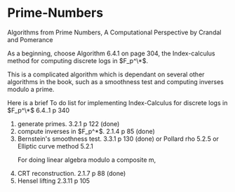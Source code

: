 # Prime-Numbers
Algorithms from Prime Numbers, A Computational Perspective by Crandal and Pomerance

As a beginning, choose Algorithm 6.4.1 on page 304, the Index-calculus method for computing discrete logs in $F_p^\*$. 

This is a complicated algorithm which is dependant on several other algorithms in the book, such as a smoothness test and computing inverses modulo a prime. 


Here is a brief
To do list for implementing Index-Calculus for
discrete logs in $F_p^\*$   6.4..1 p 340
<ol>
<li> generate primes. 3.2.1 p 122 (done)
<li> compute inverses in $F_p^*$. 2.1.4 p 85 (done)
<li> Bernstein's smoothness test. 3.3.1 p 130 (done)
or Pollard rho 5.2.5
or Elliptic curve method 5.2.1

For doing linear algebra modulo a composite m,
<li> CRT reconstruction. 2.1.7 p 88 (done)
<li> Hensel lifting 2.3.11 p 105
</ol>
